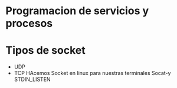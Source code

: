 # Programacion de servicios y procesos
# Tipos de socket
  - UDP
  - TCP
HAcemos Socket en linux para nuestras terminales
Socat-y STDIN_LISTEN
